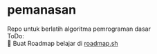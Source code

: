 # pemanasan
Repo untuk berlatih algoritma pemrograman dasar
<br>
ToDo: <br>
🔳 Buat Roadmap belajar di <a href="https://roadmap.sh/">roadmap.sh</a>

